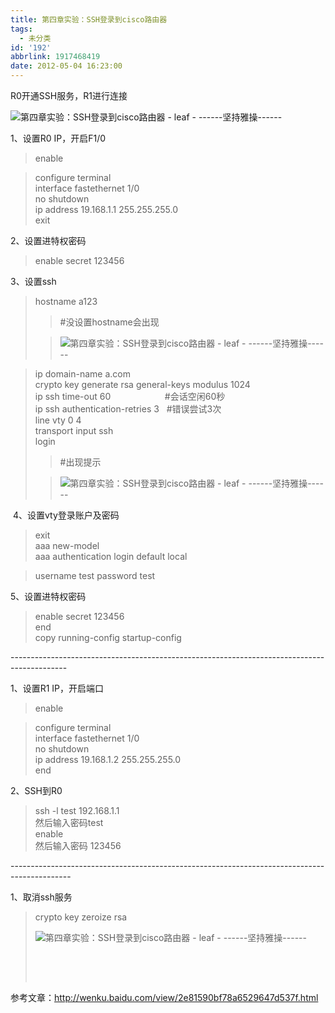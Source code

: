 ```yaml
---
title: 第四章实验：SSH登录到cisco路由器
tags:
  - 未分类
id: '192'
abbrlink: 1917468419
date: 2012-05-04 16:23:00
---
```


  
R0开通SSH服务，R1进行连接

![第四章实验：SSH登录到cisco路由器 - leaf - ------坚持雅操------](http://img8.ph.126.net/Gp63yqNwYLeIJUti6lcHGQ==/2588162410871966418.jpg "第四章实验：SSH登录到cisco路由器 - leaf - ------坚持雅操------")

1、设置R0 IP，开启F1/0  

> enable  

> configure terminal  
> interface fastethernet 1/0  
> no shutdown  
> ip address 19.168.1.1 255.255.255.0  
> exit  

2、设置进特权密码  

> enable secret 123456  

3、设置ssh  

> hostname a123  
> 
> > #没设置hostname会出现  
> 
> > ![第四章实验：SSH登录到cisco路由器 - leaf - ------坚持雅操------](http://img2.ph.126.net/IWNmX8UoKl9HZAuRqK4t6A==/1005428616827936602.jpg "第四章实验：SSH登录到cisco路由器 - leaf - ------坚持雅操------")

> ip domain-name a.com  
> crypto key generate rsa general-keys modulus 1024  
> ip ssh time-out 60                      #会话空闲60秒  
> ip ssh authentication-retries 3   #错误尝试3次  
> line vty 0 4  
> transport input ssh  
> login  
> 
> > #出现提示  
> 
> > ![第四章实验：SSH登录到cisco路由器 - leaf - ------坚持雅操------](http://img8.ph.126.net/TCkphAtS62gI7HpEok2OWg==/3083276894906012538.jpg "第四章实验：SSH登录到cisco路由器 - leaf - ------坚持雅操------")

 4、设置vty登录账户及密码  

> exit  
> aaa new-model  
> aaa authentication login default local  

> username test password test  

5、设置进特权密码  

> enable secret 123456  
> end  
> copy running-config startup-config  
>   

\--------------------------------------------------------------------------------------------  
  
1、设置R1 IP，开启端口  

> enable  

> configure terminal  
> interface fastethernet 1/0  
> no shutdown  
> ip address 19.168.1.2 255.255.255.0  
> end  
>   

2、SSH到R0  

> ssh -l test 192.168.1.1  
> 然后输入密码test  
> enable  
> 然后输入密码 123456  
>   

\---------------------------------------------------------------------------------------------  
  
1、取消ssh服务  

> crypto key zeroize rsa  
>   
> 
> ![第四章实验：SSH登录到cisco路由器 - leaf - ------坚持雅操------](http://img9.ph.126.net/R1Wzt_IJThR0vOpbwoFozw==/2616591383519726509.jpg "第四章实验：SSH登录到cisco路由器 - leaf - ------坚持雅操------")
> 
>  
> 
>    

参考文章：http://wenku.baidu.com/view/2e81590bf78a6529647d537f.html